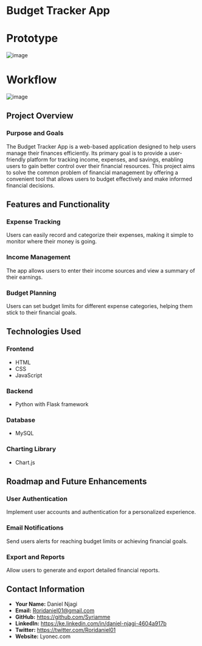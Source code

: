 # Budget Tracker App
# Prototype
![image](https://github.com/Syriamme/alx_capstone_project/assets/122893216/1bc9c06e-6e32-4986-a529-68c193d33100)

# Workflow
![image](https://github.com/Syriamme/alx_capstone_project/assets/122893216/5d140750-557f-4572-9031-c51fefb8306e)

## Project Overview

### Purpose and Goals

The Budget Tracker App is a web-based application designed to help users manage their finances efficiently. Its primary goal is to provide a user-friendly platform for tracking income, expenses, and savings, enabling users to gain better control over their financial resources. This project aims to solve the common problem of financial management by offering a convenient tool that allows users to budget effectively and make informed financial decisions.

## Features and Functionality

### Expense Tracking

Users can easily record and categorize their expenses, making it simple to monitor where their money is going.

### Income Management

The app allows users to enter their income sources and view a summary of their earnings.

### Budget Planning

Users can set budget limits for different expense categories, helping them stick to their financial goals.

## Technologies Used

### Frontend

- HTML
- CSS
- JavaScript

### Backend

- Python with Flask framework

### Database

- MySQL

### Charting Library

- Chart.js

## Roadmap and Future Enhancements

### User Authentication

Implement user accounts and authentication for a personalized experience.

### Email Notifications

Send users alerts for reaching budget limits or achieving financial goals.

### Export and Reports

Allow users to generate and export detailed financial reports.

## Contact Information

- **Your Name:** Daniel Njagi
- **Email:** Roridaniel01@gmail.com
- **GitHub:** https://github.com/Syriamme
- **LinkedIn:** https://ke.linkedin.com/in/daniel-njagi-4604a917b
- **Twitter:** https://twitter.com/Roridaniel01
- **Website:** Lyonec.com

